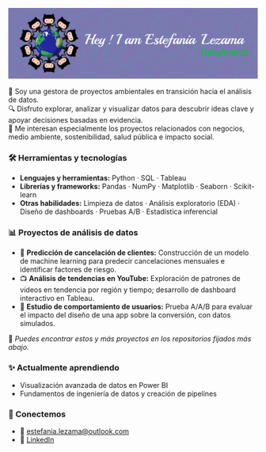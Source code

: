 ![Header](./github-header-image.png)

🌱 Soy una gestora de proyectos ambientales en transición hacia el análisis de datos.  
🔍 Disfruto explorar, analizar y visualizar datos para descubrir ideas clave y apoyar decisiones basadas en evidencia.  
🧠 Me interesan especialmente los proyectos relacionados con negocios, medio ambiente, sostenibilidad, salud pública e impacto social.

### 🛠️ Herramientas y tecnologías
- **Lenguajes y herramientas:** Python · SQL · Tableau  
- **Librerías y frameworks:** Pandas · NumPy · Matplotlib · Seaborn · Scikit-learn  
- **Otras habilidades:** Limpieza de datos · Análisis exploratorio (EDA) · Diseño de dashboards · Pruebas A/B  · Estadística inferencial

### 📊 Proyectos de análisis de datos
- 🔄 **Predicción de cancelación de clientes:** Construcción de un modelo de machine learning para predecir cancelaciones mensuales e identificar factores de riesgo.
- 📺 **Análisis de tendencias en YouTube:** Exploración de patrones de videos en tendencia por región y tiempo; desarrollo de dashboard interactivo en Tableau.
- 📱 **Estudio de comportamiento de usuarios:** Prueba A/A/B para evaluar el impacto del diseño de una app sobre la conversión, con datos simulados.

📌 *Puedes encontrar estos y más proyectos en los repositorios fijados más abajo.*

### ✨ Actualmente aprendiendo
- Visualización avanzada de datos en Power BI  
- Fundamentos de ingeniería de datos y creación de pipelines  

### 🤝 Conectemos
- 📧 estefania.lezama@outlook.com
- 💼 [LinkedIn](https://www.linkedin.com/in/estefanialezama)  
